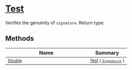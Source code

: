 # [Test](./Verifier-100664117.md)

Verifies the genuinity of `signature`.
Return type:
## Methods

| Name | Summary | 
| --- | --- | 
| <sub>[Double](https://docs.microsoft.com/en-us/dotnet/api/System.Double)</sub><img width=200/>| <sub>[Test](./Verifier-100664117.md) ( [`Signature`](./../../Signature.md) )</sub>| <br>


